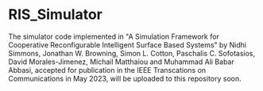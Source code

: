 # RIS_Simulator

The simulator code implemented in "A Simulation Framework for Cooperative Reconfigurable Intelligent Surface Based Systems" by Nidhi Simmons, Jonathan W. Browning, Simon L. Cotton, Paschalis C. Sofotasios, David Morales-Jimenez, Michail Matthaiou and Muhammad Ali Babar Abbasi, accepted for publication in the IEEE Transcations on Communications in May 2023, will be uploaded to this repository soon.
